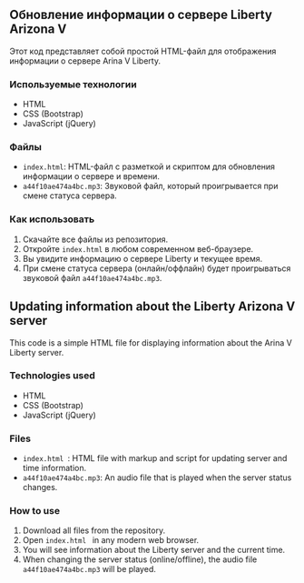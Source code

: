 ## Обновление информации о сервере Liberty Arizona V

Этот код представляет собой простой HTML-файл для отображения информации о сервере Arina V Liberty.

### Используемые технологии

- HTML
- CSS (Bootstrap)
- JavaScript (jQuery)

### Файлы

- `index.html`: HTML-файл с разметкой и скриптом для обновления информации о сервере и времени.
- `a44f10ae474a4bc.mp3`: Звуковой файл, который проигрывается при смене статуса сервера.

### Как использовать

1. Скачайте все файлы из репозитория.
2. Откройте `index.html` в любом современном веб-браузере.
3. Вы увидите информацию о сервере Liberty и текущее время.
4. При смене статуса сервера (онлайн/оффлайн) будет проигрываться звуковой файл `a44f10ae474a4bc.mp3`.

## Updating information about the Liberty Arizona V server

This code is a simple HTML file for displaying information about the Arina V Liberty server.

### Technologies used

- HTML
- CSS (Bootstrap)
- JavaScript (jQuery)

### Files

- `index.html `: HTML file with markup and script for updating server and time information.
- `a44f10ae474a4bc.mp3`: An audio file that is played when the server status changes.

### How to use

1. Download all files from the repository.
2. Open `index.html ` in any modern web browser.
3. You will see information about the Liberty server and the current time.
4. When changing the server status (online/offline), the audio file `a44f10ae474a4bc.mp3` will be played.
